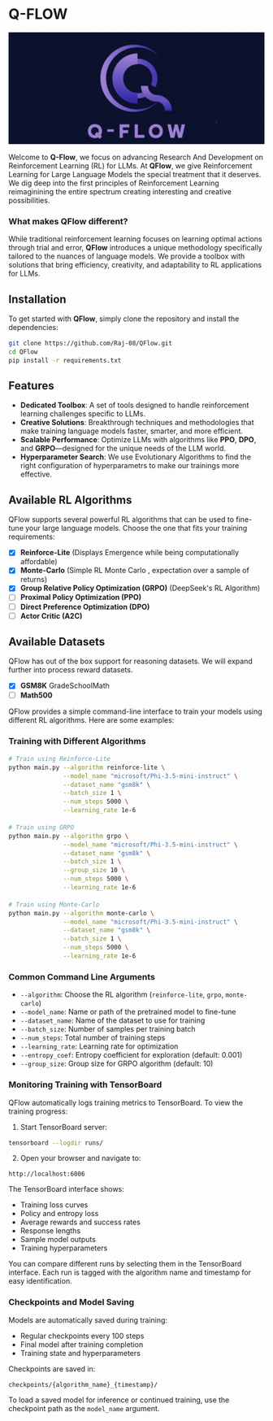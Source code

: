 # Q-FLOW
![Alt Text](images/img-copy.jpg)


Welcome to **Q-Flow**, we focus on advancing Research And Development on Reinforcement Learning (RL) for LLMs. At **QFlow**, we give Reinforcement Learning for Large Language Models the special treatment that it deserves. We dig deep into the first principles of Reinforcement Learning reimaginining the entire spectrum creating interesting and creative possibilities. 


### What makes QFlow different?

While traditional reinforcement learning focuses on learning optimal actions through trial and error, **QFlow** introduces a unique methodology specifically tailored to the nuances of language models. We provide a toolbox with solutions that bring efficiency, creativity, and adaptability to RL applications for LLMs.


## Installation

To get started with **QFlow**, simply clone the repository and install the dependencies:

```bash
git clone https://github.com/Raj-08/QFlow.git
cd QFlow
pip install -r requirements.txt
```

## Features

- **Dedicated Toolbox**: A set of tools designed to handle reinforcement learning challenges specific to LLMs.
- **Creative Solutions**: Breakthrough techniques and methodologies that make training language models faster, smarter, and more efficient.
- **Scalable Performance**: Optimize LLMs with algorithms like **PPO**, **DPO**, and **GRPO**—designed for the unique needs of the LLM world.
- **Hyperparameter Search**: We use Evolutionary Algorithms to find the right configuration of hyperparametrs to make our trainings more effective.

## Available RL Algorithms

QFlow supports several powerful RL algorithms that can be used to fine-tune your large language models. Choose the one that fits your training requirements:

- [x] **Reinforce-Lite** (Displays Emergence while being computationally affordable)
- [x] **Monte-Carlo**  (Simple RL Monte Carlo , expectation over a sample of returns)
- [x] **Group Relative Policy Optimization (GRPO)** (DeepSeek's RL Algorithm)
- [ ] **Proximal Policy Optimization (PPO)**
- [ ] **Direct Preference Optimization (DPO)**
- [ ] **Actor Critic (A2C)**

## Available Datasets

QFlow has out of the box support for reasoning datasets. We will expand further into process reward datasets. 

- [x] **GSM8K** GradeSchoolMath
- [ ] **Math500**  

QFlow provides a simple command-line interface to train your models using different RL algorithms. Here are some examples:

### Training with Different Algorithms

```bash
# Train using Reinforce-Lite
python main.py --algorithm reinforce-lite \
               --model_name "microsoft/Phi-3.5-mini-instruct" \
               --dataset_name "gsm8k" \
               --batch_size 1 \
               --num_steps 5000 \
               --learning_rate 1e-6

# Train using GRPO
python main.py --algorithm grpo \
               --model_name "microsoft/Phi-3.5-mini-instruct" \
               --dataset_name "gsm8k" \
               --batch_size 1 \
               --group_size 10 \
               --num_steps 5000 \
               --learning_rate 1e-6

# Train using Monte-Carlo
python main.py --algorithm monte-carlo \
               --model_name "microsoft/Phi-3.5-mini-instruct" \
               --dataset_name "gsm8k" \
               --batch_size 1 \
               --num_steps 5000 \
               --learning_rate 1e-6
```

### Common Command Line Arguments

- `--algorithm`: Choose the RL algorithm (`reinforce-lite`, `grpo`, `monte-carlo`)
- `--model_name`: Name or path of the pretrained model to fine-tune
- `--dataset_name`: Name of the dataset to use for training
- `--batch_size`: Number of samples per training batch
- `--num_steps`: Total number of training steps
- `--learning_rate`: Learning rate for optimization
- `--entropy_coef`: Entropy coefficient for exploration (default: 0.001)
- `--group_size`: Group size for GRPO algorithm (default: 10)

### Monitoring Training with TensorBoard

QFlow automatically logs training metrics to TensorBoard. To view the training progress:

1. Start TensorBoard server:
```bash
tensorboard --logdir runs/
```

2. Open your browser and navigate to:
```
http://localhost:6006
```

The TensorBoard interface shows:
- Training loss curves
- Policy and entropy loss
- Average rewards and success rates
- Response lengths
- Sample model outputs
- Training hyperparameters

You can compare different runs by selecting them in the TensorBoard interface. Each run is tagged with the algorithm name and timestamp for easy identification.

### Checkpoints and Model Saving

Models are automatically saved during training:
- Regular checkpoints every 100 steps
- Final model after training completion
- Training state and hyperparameters

Checkpoints are saved in:
```
checkpoints/{algorithm_name}_{timestamp}/
```

To load a saved model for inference or continued training, use the checkpoint path as the `model_name` argument.



